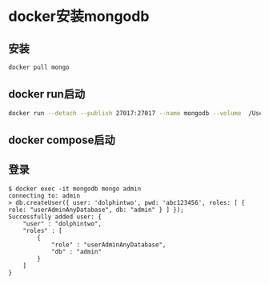 # docker安装mongodb
## 安装
```bash
docker pull mongo
```

## docker run启动
```bash
docker run --detach --publish 27017:27017 --name mongodb --volume  /Users/dd/Documents/work/docker_data/mongo/data:/data/db dolphintwo/mongo:latest
```

## docker compose启动<useless>


## 登录
```
$ docker exec -it mongodb mongo admin
connecting to: admin
> db.createUser({ user: 'dolphintwo', pwd: 'abc123456', roles: [ { role: "userAdminAnyDatabase", db: "admin" } ] });
Successfully added user: {
	"user" : "dolphintwo",
	"roles" : [
		{
			"role" : "userAdminAnyDatabase",
			"db" : "admin"
		}
	]
}
```
